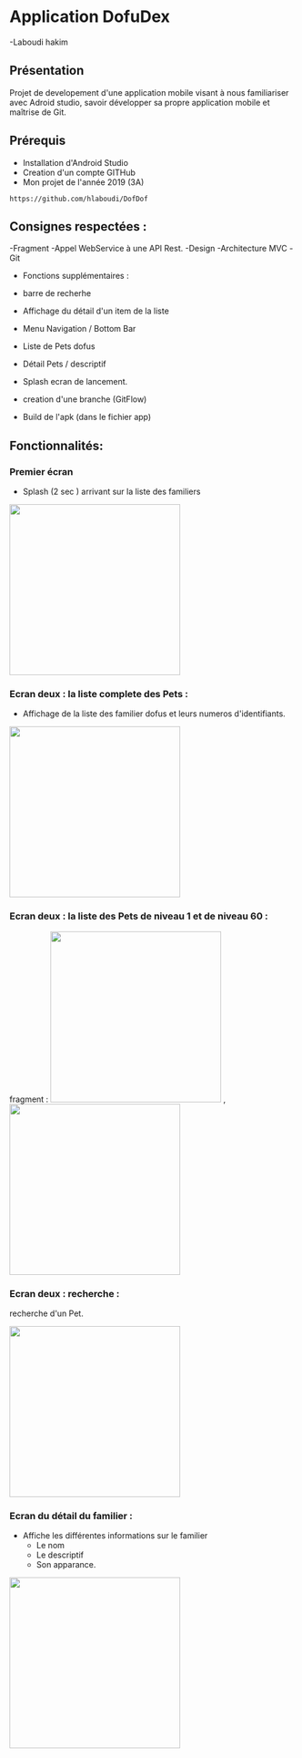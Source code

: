 # Application DofuDex


-Laboudi hakim

## Présentation

Projet de developement d'une application mobile visant à nous familiariser avec Adroid studio, savoir développer sa propre application mobile et maîtrise de Git.


## Prérequis


- Installation d'Android Studio
- Creation d'un compte GITHub
- Mon projet de l'année 2019 (3A)

````
https://github.com/hlaboudi/DofDof
````

## Consignes respectées : 
-Fragment
-Appel WebService à une API Rest.
-Design
-Architecture MVC
-Git


- Fonctions supplémentaires :

- barre de recherhe 
- Affichage du détail d'un item de la liste
- Menu Navigation / Bottom Bar
- Liste de Pets dofus
- Détail Pets / descriptif
- Splash ecran de lancement.
- creation d'une branche (GitFlow)
- Build de l'apk (dans le fichier app)

## Fonctionnalités: 

### Premier écran 

- Splash (2 sec ) arrivant sur la liste des familiers
<img src="app/imgreadme/chargement.jpg" width ="300px" >  


### Ecran deux : la liste complete des Pets : 

- Affichage de la liste des familier dofus et leurs numeros d'identifiants. 

<img src="app/imgreadme/pets.jpg" width ="300px" > 

### Ecran deux : la liste des Pets de niveau 1 et de niveau 60 :
fragment : 
<img src="app/imgreadme/pets1.jpg" width ="300px" > , 
<img src="app/imgreadme/pets60.jpg" width ="300px" > 

### Ecran deux : recherche : 
recherche d'un Pet.

<img src="app/imgreadme/chargement.jpg" width ="300px" > 

### Ecran du détail du familier : 

- Affiche les différentes informations sur le familier
    - Le nom
    - Le descriptif
    - Son apparance. 

<img src="app/imgreadme/descriptif.jpg" width ="300px" > 




